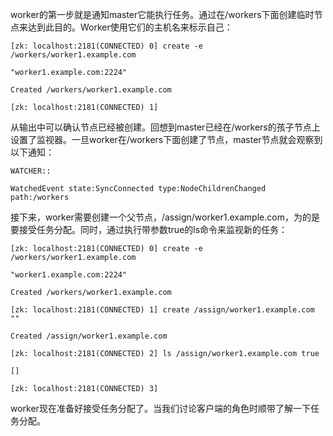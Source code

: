 worker的第一步就是通知master它能执行任务。通过在\/workers下面创建临时节点来达到此目的。Worker使用它们的主机名来标示自己：

`[zk: localhost:2181(CONNECTED) 0] create -e /workers/worker1.example.com`

`"worker1.example.com:2224"`

`Created /workers/worker1.example.com`

`[zk: localhost:2181(CONNECTED) 1]`

从输出中可以确认节点已经被创建。回想到master已经在\/workers的孩子节点上设置了监视器。一旦worker在\/workers下面创建了节点，master节点就会观察到以下通知：

`WATCHER::`

`WatchedEvent state:SyncConnected type:NodeChildrenChanged path:/workers`

接下来，worker需要创建一个父节点，\/assign\/worker1.example.com，为的是要接受任务分配。同时，通过执行带参数true的ls命令来监视新的任务：

`[zk: localhost:2181(CONNECTED) 0] create -e /workers/worker1.example.com`

`"worker1.example.com:2224"`

`Created /workers/worker1.example.com`

`[zk: localhost:2181(CONNECTED) 1] create /assign/worker1.example.com ""`

`Created /assign/worker1.example.com`

`[zk: localhost:2181(CONNECTED) 2] ls /assign/worker1.example.com true`

`[]`

`[zk: localhost:2181(CONNECTED) 3]`

worker现在准备好接受任务分配了。当我们讨论客户端的角色时顺带了解一下任务分配。


